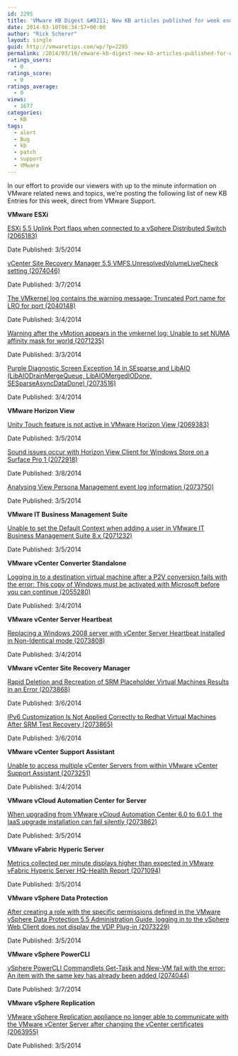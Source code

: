 ```yaml
---
id: 2295
title: 'VMware KB Digest &#8211; New KB articles published for week ending 3/8/14'
date: 2014-03-10T06:34:57+00:00
author: "Rick Scherer"
layout: single
guid: http://vmwaretips.com/wp/?p=2295
permalink: /2014/03/10/vmware-kb-digest-new-kb-articles-published-for-week-ending-3814/
ratings_users:
  - 0
ratings_score:
  - 0
ratings_average:
  - 0
views:
  - 1677
categories:
  - KB
tags:
  - alert
  - Bug
  - kb
  - patch
  - support
  - VMware
---
```

In our effort to provide our viewers with up to the minute information on VMware related news and topics, we&#8217;re posting the following list of new KB Entries for this week, direct from VMware Support.

<!--more-->

**VMware ESXi**
  
[ESXi 5.5 Uplink Port flaps when connected to a vSphere Distributed Switch (2065183)](http://bit.ly/1itd8cT)
  
Date Published: 3/5/2014
  
[vCenter Site Recovery Manager 5.5 VMFS.UnresolvedVolumeLiveCheck setting (2074046)](http://bit.ly/1itda4J)
  
Date Published: 3/7/2014
  
[The VMkernel log contains the warning message: Truncated Port name for LRO for port (2040148)](http://bit.ly/1g0KcRS)
  
Date Published: 3/4/2014
  
[Warning after the vMotion appears in the vmkernel log: Unable to set NUMA affinity mask for world (2071235)](http://bit.ly/1itdal0)
  
Date Published: 3/3/2014
  
[Purple Diagnostic Screen Exception 14 in SEsparse and LibAIO (LibAIODrainMergeQueue, LibAIOMergedIODone, SESparseAsyncDataDone) (2073516)](http://bit.ly/1g0KcRV)
  
Date Published: 3/4/2014

**VMware Horizon View**
  
[Unity Touch feature is not active in VMware Horizon View (2069383)](http://bit.ly/1itdal4)
  
Date Published: 3/5/2014
  
[Sound issues occur with Horizon View Client for Windows Store on a Surface Pro 1 (2072918)](http://bit.ly/1itd8d4)
  
Date Published: 3/8/2014
  
[Analysing View Persona Management event log information (2073750)](http://bit.ly/1itdal7)
  
Date Published: 3/5/2014

**VMware IT Business Management Suite**
  
[Unable to set the Default Context when adding a user in VMware IT Business Management Suite 8.x (2071232)](http://bit.ly/1g0Kd8e)
  
Date Published: 3/5/2014

**VMware vCenter Converter Standalone**
  
[Logging in to a destination virtual machine after a P2V conversion fails with the error: This copy of Windows must be activated with Microsoft before you can continue (2055280)](http://bit.ly/1g0KeZZ)
  
Date Published: 3/4/2014

**VMware vCenter Server Heartbeat**
  
[Replacing a Windows 2008 server with vCenter Server Heartbeat installed in Non-Identical mode (2073808)](http://bit.ly/1g0Kd8g)
  
Date Published: 3/4/2014

**VMware vCenter Site Recovery Manager**
  
[Rapid Deletion and Recreation of SRM Placeholder Virtual Machines Results in an Error (2073868)](http://bit.ly/1itd8d9)
  
Date Published: 3/6/2014
  
[IPv6 Customization Is Not Applied Correctly to Redhat Virtual Machines After SRM Test Recovery (2073865)](http://bit.ly/1itdb8w)
  
Date Published: 3/6/2014

**VMware vCenter Support Assistant**
  
[Unable to access multiple vCenter Servers from within VMware vCenter Support Assistant (2073251)](http://bit.ly/1g0Kd8n)
  
Date Published: 3/4/2014

**VMware vCloud Automation Center for Server**
  
[When upgrading from VMware vCloud Automation Center 6.0 to 6.0.1, the IaaS upgrade installation can fail silently (2073862)](http://bit.ly/1g0Kfgo)
  
Date Published: 3/5/2014

**VMware vFabric Hyperic Server**
  
[Metrics collected per minute displays higher than expected in VMware vFabric Hyperic Server HQ-Health Report (2071094)](http://bit.ly/1g0Kd8o)
  
Date Published: 3/5/2014

**VMware vSphere Data Protection**
  
[After creating a role with the specific permissions defined in the VMware vSphere Data Protection 5.5 Administration Guide, logging in to the vSphere Web Client does not display the VDP Plug-in (2073229)](http://bit.ly/1itdaBv)
  
Date Published: 3/5/2014

**VMware vSphere PowerCLI**
  
[vSphere PowerCLI Commandlets Get-Task and New-VM fail with the error: An item with the same key has already been added (2074044)](http://bit.ly/1g0Kd8v)
  
Date Published: 3/7/2014

**VMware vSphere Replication**
  
[VMware vSphere Replication appliance no longer able to communicate with the VMware vCenter Server after changing the vCenter certificates (2063955)](http://bit.ly/1itdb8J)
  
Date Published: 3/5/2014